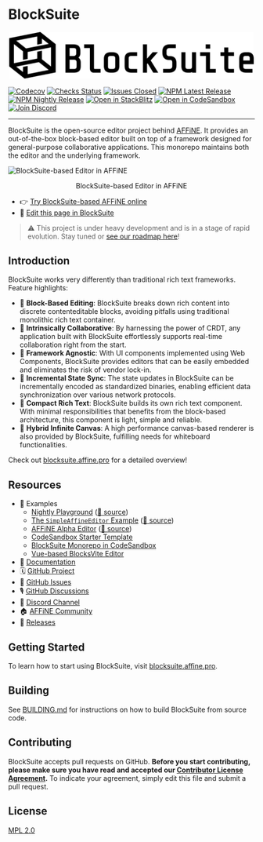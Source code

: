 # BlockSuite

<p align="center">
  <picture style="width: 500px">
    <source media="(prefers-color-scheme: light)" srcset="https://raw.githubusercontent.com/toeverything/blocksuite/master/assets/logo-and-name-h.svg" />
    <source media="(prefers-color-scheme: dark)" srcset="https://raw.githubusercontent.com/toeverything/blocksuite/master/assets/logo-and-name-h-white.svg" />
    <img src="https://raw.githubusercontent.com/toeverything/blocksuite/master/assets/logo-and-name-h.svg" width="500" alt="BlockSuite logo and name" />
  </picture>
</p>

[![Codecov](https://codecov.io/gh/toeverything/blocksuite/branch/master/graph/badge.svg?token=T86JYCDSMN)](https://codecov.io/gh/toeverything/blocksuite)
[![Checks Status](https://img.shields.io/github/checks-status/toeverything/blocksuite/master)](https://github.com/toeverything/blocksuite/actions?query=branch%3Amaster)
[![Issues Closed](https://img.shields.io/github/issues-closed/toeverything/blocksuite?color=6880ff)](https://github.com/toeverything/blocksuite/issues?q=is%3Aissue+is%3Aclosed)
[![NPM Latest Release](https://img.shields.io/npm/v/@blocksuite/store.svg?maxAge=300&color=6880ff)](./packages/store/package.json)
[![NPM Nightly Release](https://img.shields.io/npm/v/@blocksuite/editor/nightly?color=6880ff)](https://github.com/toeverything/blocksuite/actions/workflows/nightly-release.yml?query=branch%3Amaster)
[![Open in StackBlitz](https://img.shields.io/badge/open%20in-StackBlitz-black)](https://stackblitz.com/github/toeverything/blocksuite)
[![Open in CodeSandbox](https://img.shields.io/badge/open%20in-CodeSandbox-black)](https://codesandbox.io/p/github/toeverything/blocksuite/master)
[![Join Discord](https://img.shields.io/discord/959027316334407691)](https://discord.gg/9vwSWmYYcZ)

---

BlockSuite is the open-source editor project behind [AFFiNE](https://github.com/toeverything/AFFiNE). It provides an out-of-the-box block-based editor built on top of a framework designed for general-purpose collaborative applications. This monorepo maintains both the editor and the underlying framework.

![BlockSuite-based Editor in AFFiNE](https://user-images.githubusercontent.com/79301703/230893796-dc707955-e4e5-4a42-a3c9-18d1ea754f6f.gif)

<p align="center">BlockSuite-based Editor in AFFiNE</p>

- 👉 [Try BlockSuite-based AFFiNE online](https://app.affine.pro/)
- 🚀 [Edit this page in BlockSuite](https://codesandbox.io/p/sandbox/blocksuite-starter-316rct?file=%2Fsrc%2Fmain.ts)

> ⚠️ This project is under heavy development and is in a stage of rapid evolution. Stay tuned or [see our roadmap here](https://github.com/orgs/toeverything/projects/10)!

## Introduction

BlockSuite works very differently than traditional rich text frameworks. Feature highlights:

- 📝 **Block-Based Editing**: BlockSuite breaks down rich content into discrete contenteditable blocks, avoiding pitfalls using traditional monolithic rich text container.
- 🧬 **Intrinsically Collaborative**: By harnessing the power of CRDT, any application built with BlockSuite effortlessly supports real-time collaboration right from the start.
- 🧩 **Framework Agnostic**: With UI components implemented using Web Components, BlockSuite provides editors that can be easily embedded and eliminates the risk of vendor lock-in.
- 🎯 **Incremental State Sync**: The state updates in BlockSuite can be incrementally encoded as standardized binaries, enabling efficient data synchronization over various network protocols.
- 📏 **Compact Rich Text**: BlockSuite builds its own rich text component. With minimal responsibilities that benefits from the block-based architecture, this component is light, simple and reliable.
- 🎨 **Hybrid Infinite Canvas**: A high performance canvas-based renderer is also provided by BlockSuite, fulfilling needs for whiteboard functionalities.

Check out [blocksuite.affine.pro](https://blocksuite.affine.pro/blocksuite-overview.html) for a detailed overview!

## Resources

- 🎁 Examples
  - [Nightly Playground](https://blocksuite-toeverything.vercel.app/?init) ([🔗 source](./packages/playground/src/main.ts))
  - [The `SimpleAffineEditor` Example](https://blocksuite-toeverything.vercel.app/examples/basic/) ([🔗 source](./packages/playground/examples/basic/index.html))
  - [AFFiNE Alpha Editor](https://app.affine.pro/) ([🔗 source](https://github.com/toeverything/AFFiNE/tree/master/apps/web))
  - [CodeSandbox Starter Template](https://codesandbox.io/p/sandbox/blocksuite-starter-316rct?file=%2Fsrc%2Fmain.ts)
  - [BlockSuite Monorepo in CodeSandbox](https://codesandbox.io/p/github/toeverything/blocksuite/master)
  - [Vue-based BlocksVite Editor](https://github.com/zuozijian3720/blocksvite)
- 📄 [Documentation](https://blocksuite.affine.pro/blocksuite-overview.html)
- 🗓️ [GitHub Project](https://github.com/orgs/toeverything/projects/22)
- 📍 [GitHub Issues](https://github.com/toeverything/blocksuite/issues)
- 🎙️ [GitHub Discussions](https://github.com/toeverything/blocksuite/discussions)
- 💬 [Discord Channel](https://discord.gg/9vwSWmYYcZ)
- 🏠 [AFFiNE Community](https://community.affine.pro/c/open-development/)
- 🚀 [Releases](https://github.com/toeverything/blocksuite/releases)

## Getting Started

To learn how to start using BlockSuite, visit [blocksuite.affine.pro](https://blocksuite.affine.pro/getting-started.html).

## Building

See [BUILDING.md](BUILDING.md) for instructions on how to build BlockSuite from source code.

## Contributing

BlockSuite accepts pull requests on GitHub. **Before you start contributing, please make sure you have read and accepted our [Contributor License Agreement](https://github.com/toeverything/blocksuite/edit/master/.github/CLA.md).** To indicate your agreement, simply edit this file and submit a pull request.

## License

[MPL 2.0](./LICENSE)
